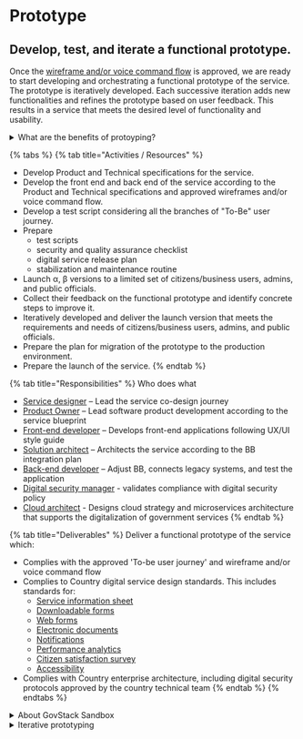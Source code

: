 # Prototype

## Develop, test, and iterate a functional prototype.

Once the [wireframe ](https://govstack.gitbook.io/implementation-playbook/govstack-implementation-playbook/design-and-delivery/wireframes)[and/or voice command flow](https://govstack.gitbook.io/implementation-playbook/govstack-implementation-playbook/design-and-delivery/wireframes) is approved, we are ready to start developing and orchestrating a functional prototype of the service. The prototype is iteratively developed. Each successive iteration adds new functionalities and refines the prototype based on user feedback. This results in a service that meets the desired level of functionality and usability.

<details>

<summary>What are the benefits of protoyping?</summary>

Prototyping an e-service allows:

* Pre-procurement testing of software solutions
* Technical feasibility check
* Requirement gathering (e.g.BPMs) for procurement
* Transparency of the inner functioning of the Building Block approach
* Reference set-up for development, deployment, and operating life cycle
* Testing the Frontend with Users/Citizens

</details>

{% tabs %}
{% tab title="Activities  / Resources" %}
* Develop Product and Technical specifications for the service.
* Develop the front end and back end of the service according to the Product and Technical specifications and approved wireframes and/or voice command flow. &#x20;
* Develop a test script considering all the branches of "To-Be" user journey. &#x20;
* Prepare
  * test scripts
  * security and quality assurance checklist &#x20;
  * digital service release plan &#x20;
  * stabilization and maintenance routine &#x20;
* Launch α, β versions to a limited set of citizens/business users, admins, and public officials.&#x20;
* Collect their feedback on the functional prototype and identify concrete steps to improve it.
* Iteratively developed and deliver the launch version that meets the requirements and needs of citizens/business users, admins, and public officials.
* Prepare the plan for migration of the prototype to the production environment.&#x20;
* Prepare the launch of the service.
{% endtab %}

{% tab title="Responsibilities" %}
Who does what

* [Service designer](https://govstack.gitbook.io/implementation-playbook/govstack-implementation-playbook/annex/govstack-user-profiles-taxonomy#service-designer) – Lead the service co-design journey&#x20;
* [Product Owner](http://127.0.0.1:5000/o/pxmRWOPoaU8fUAbbcrus/s/zdXe8NbIMZIv5sydPBf6/) – Lead software product development according  to the service blueprint &#x20;
* [Front-end developer](https://govstack.gitbook.io/implementation-playbook/govstack-implementation-playbook/annex/govstack-user-profiles-taxonomy#front-end-developer) – Develops front-end applications following UX/UI style guide &#x20;
* [Solution architect](https://govstack.gitbook.io/implementation-playbook/govstack-implementation-playbook/annex/govstack-user-profiles-taxonomy#solution-architect) – Architects the service according to the BB integration plan &#x20;
* [Back-end developer](https://govstack.gitbook.io/implementation-playbook/govstack-implementation-playbook/annex/govstack-user-profiles-taxonomy#back-end-developers) –  Adjust BB, connects legacy systems, and test the application&#x20;
* [Digital security manager](https://govstack.gitbook.io/implementation-playbook/govstack-implementation-playbook/annex/govstack-user-profiles-taxonomy#digital-security-manager) - validates compliance with digital security policy
* [Cloud architect](https://govstack.gitbook.io/implementation-playbook/govstack-implementation-playbook/annex/govstack-user-profiles-taxonomy#cloud-architect) - Designs cloud strategy and microservices architecture that supports the digitalization of government services
{% endtab %}

{% tab title="Deliverables" %}
Deliver a functional prototype of the service which:

* Complies with the approved 'To-be user journey' and wireframe and/or voice command flow
* Complies to Country digital service design standards. This includes standards for:&#x20;
  * [Service information sheet](https://govstack.gitbook.io/implementation-playbook/govstack-implementation-playbook/learning-and-exchange/artefacts#information-service-sheets)
  * [Downloadable forms](broken-reference)
  * [Web forms](broken-reference)
  * [Electronic documents](broken-reference)
  * [Notifications](broken-reference)
  * [Performance analytics](broken-reference)
  * [Citizen satisfaction survey](broken-reference)
  * [Accessibility ](broken-reference)
* Complies with Country enterprise architecture, including digital security protocols approved by the country technical team&#x20;
{% endtab %}
{% endtabs %}

<details>

<summary>About GovStack Sandbox</summary>

The Sandbox will contribute to the GovStack vision by providing a demonstration environment to learn, and a technical environment to test more effective and cost-efficient digital government services.

It will support multiple viewpoints on the same use case being demonstrated. As shown in the following image, the central blue circle represents the implementation of the demonstration showcasing the interaction between various Building Blocks. The outer green ring contains the various user personas that interact with the e-service being demonstrated. Ultimately, we have the actual viewer of the use case, the decision maker, who can choose from the various personas interacting with the service, to view their user experience, and understand the integration between building blocks involved in each step for each step within the e-service being demonstrated.&#x20;

*

    <figure><img src="../../.gitbook/assets/playbook sandbox.png" alt=""><figcaption><p>GovStack Sandbox overview</p></figcaption></figure>

To support the uses of sandbox in the development and demonstration of the aforementioned use cases, four Building Blocks that comply with the GovStack Building Block Technical Specifications will be integrated:

1. Identity Building Block
2. Information Mediator Building
3. Payment Building Block
4. Registration Building Block
5. Registries Building Block

Depending on the requirements and scope of a prototype, GovStack Sandbox could be used to develop a:

* Vertical prototype: This prototype is developed to demonstrate only a select set of steps within a use case. This prototype may utilize all the Building Block in the stack&#x20;
* Horizontal prototype: This prototype concentrates on one aspect of the use case. For example, in order to gather use feedback on their experience with an e-service, you can prototype only the front end.
* Scenario prototype: This prototype concentrates on demonstrating a limited set of scenarios.
* Full system prototype: This prototype covers every step and scenario within a use case and utilizes the entire stack available to demonstrate a complete e-service.&#x20;
*

    <figure><img src="../../.gitbook/assets/prototyping.png" alt=""><figcaption><p>Types of prototypes in GovStack sandbox</p></figcaption></figure>

</details>

<details>

<summary>Iterative prototyping</summary>

Following are the stages of prototyping a digital government service, from α version to the Launch version:

* α version prototype: α version is a rough functional prototype used to test the initial concept and get feedback from a limited number of users and stakeholders. The duration for the α version must be agreed upon between service owners and stakeholders. It usually lasts between a few weeks and months. α version can be hosted in a testing environment that may or may not be the GovStack Sandbox.
*   β version prototype: Once the α version is tested and feedback is collected, the β version is developed. This prototype is more refined and is closer to the final digital service. It includes more features and functionalities and is tested by a larger group of users or stakeholders to identify any final issues before launching the next iteration.

    In case the β version is hosted on GovStack Sandbox, preparations must be made to deploy it on the country's cloud infrastructure/ production environment.
* Launch version: The launch version is the first version of the service that is released to the public. It includes the core features and functionalities that meet the needs of the users and are further iterated based on future user feedback.&#x20;
*

    <figure><img src="../../.gitbook/assets/Protype (8).png" alt=""><figcaption><p>Iterative prototyping</p></figcaption></figure>

</details>

